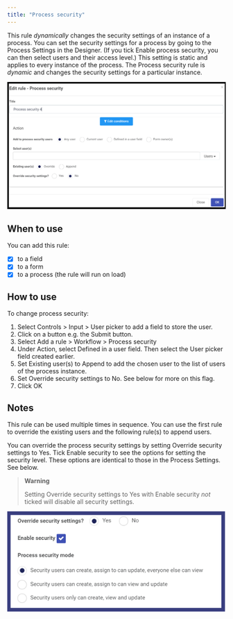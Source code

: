 ```yaml
---
title: "Process security"
---
```


This rule *dynamically* changes the security settings of an instance of a process. You can set the security settings for a process by going to the Process Settings in the Designer.  (If you tick Enable process security, you can then select users and their access level.)  This setting is static and applies to every instance of the process.  The Process security rule is *dynamic* and changes the security settings for a particular instance.

![Process security rule dialog box 1](images/ProcessSecurity.png)

## When to use 

You can add this rule:
- [x] to a field
- [x] to a form 
- [x] to a process (the rule will run on load)

## How to use

To change process security:
1. Select Controls > Input > User picker to add a field to store the user.
2. Click on a button e.g. the Submit button.
3. Select Add a rule > Workflow > Process security
4. Under Action, select Defined in a user field. Then select the User picker field created earlier.
5. Set Existing user(s) to Append to add the chosen user to the list of users of the process instance.
6. Set Override security settings to No.  See below for more on this flag.
7. Click OK

## Notes

This rule can be used multiple times in sequence.  You can use the first rule to override the existing users and the following rule(s) to append users.

You can override the process security settings by setting Override security settings to Yes. Tick Enable security to see the options for setting the security level.  These options are identical to those in the Process Settings.  See below.

> **Warning** 
>
> Setting Override security settings to Yes with Enable security *not* ticked will disable all security settings.

![Process security rule dialog box 2](images/ProcessSecurity2.png)